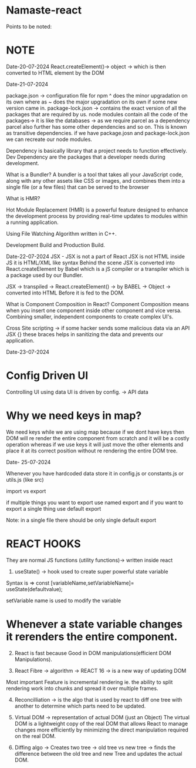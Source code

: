 # Namaste-react 
Points to be noted: 
# NOTE
Date-20-07-2024
React.createElement()-> object -> which is then converted to HTML element by the DOM 

Date-21-07-2024


package.json -> configuration file for npm 
^ does the minor upgradation on its own where as ~ does the major upgradation on its own if some new version came in.
package-lock.json -> contains the exact version of all the packages that are required by us.
node modules contain all the code of the packages-> it is like the databases -> as we require parcel as a dependency 
parcel also further has some other dependencies and so on. This is known as transitive dependencies.
if we have package.josn and package-lock.json we can recreate our node modules.


Dependency is basically library that a project needs to function effectively.
Dev Dependency are the packages that a developer needs during development. 


What is a Bundler?
A bundler is a tool that takes all your JavaScript code, along with any other assets like CSS or images, and combines them into a single file (or a few files) that can be served to the browser

What is HMR?

Hot Module Replacement (HMR) is a powerful feature designed to enhance the development process by providing real-time updates to modules within a running application.

Using File Watching Algorithm written in C++.


Development Build and Production Build.

Date-22-07-2024
JSX - JSX is not a part of React 
JSX is not HTML inside JS it is HTML/XML like syntax 
Behind the scene JSX is converted into React.createElement by Babel which is a jS compiler or a transpiler which is a package used by our Bundler.

JSX -> transpiled -> React.createElement() -> by BABEL -> Object -> converted into HTML Before it is fed to the DOM.
 
What is Component Composition in React?
Component Composition means when you insert one component inside other component and vice versa.
Combining smaller, independent components to create complex UI's.


Cross Site scripting -> if some hacker sends some malicious data via an API JSX {} these braces helps in sanitizing the data and prevents our application. 


Date-23-07-2024

# Config Driven UI

Controlling UI using data 
UI is driven by config. -> API data 


# Why we need keys in map?

We need keys while we are using map because if we dont have keys then DOM will re render the entire component from scratch and it will be a costly operation whereas if we use keys it will just move the other elements and place it at its correct position without re rendering the entire DOM tree.


Date- 25-07-2024

Whenever you have hardcoded data store it in config.js or constants.js or utils.js (like src)

import vs export 

if multiple things you want to export use named export and if you want to export a single thing use default export 

Note: in a single file there should be only single default export 


# REACT HOOKS

They are normal JS functions (utility functions)-> written inside react 

1. useState() -> hook used to create super powerful state variable 

Syntax is => const [variableName,setVariableName]= useState(defaultvalue);

setVariable name is used to modify the variable 

# Whenever a state variable changes it rerenders the entire component.



2. React is fast because Good in DOM manipulations(efficient DOM Manipulations).

3. React Fibre -> algorithm -> REACT 16 -> is a new way of updating DOM 

Most important Feature is incremental rendering ie. the ability to split rendering work into chunks and spread
it over multiple frames.

4. Reconcilliation -> is the algo that is used by react to diff one tree with another to determine which parts need to be updated.  

5. Virtual DOM -> representation of actual DOM (just an Object) 
The virtual DOM is a lightweight copy of the real DOM that allows React to manage changes more efficiently by minimizing the direct manipulation required on the real DOM.

6. Diffing algo -> Creates two tree -> old tree vs new tree -> finds the difference between the old tree and new Tree and updates the actual DOM. 

